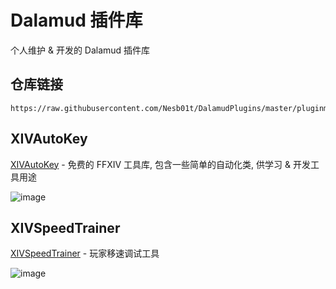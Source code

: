 # Dalamud 插件库
个人维护 &amp; 开发的 Dalamud 插件库

## 仓库链接
```
https://raw.githubusercontent.com/Nesb01t/DalamudPlugins/master/pluginmaster.json
```

## XIVAutoKey
[XIVAutoKey](https://github.com/Nesb01t/XIVAutoKey) - 免费的 FFXIV 工具库, 包含一些简单的自动化类, 供学习 & 开发工具用途

![image](https://github.com/Nesb01t/DalamudPlugins/assets/99083668/5d3263cc-31c9-4383-be4e-116ea60d0696)

## XIVSpeedTrainer

[XIVSpeedTrainer](https://github.com/Nesb01t/XIVAutoKey) - 玩家移速调试工具

![image](https://github.com/Nesb01t/XIVSpeedTrainer/assets/99083668/3c020248-bdbb-4cc7-bb50-bfc9650e6ac2)
